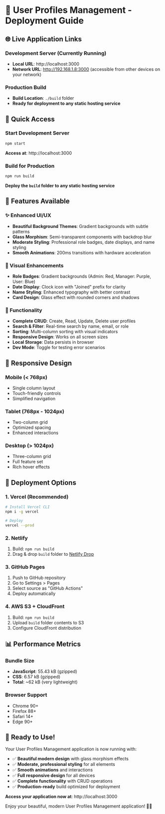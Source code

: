 # 🚀 User Profiles Management - Deployment Guide

## 🌐 Live Application Links

### Development Server (Currently Running)
- **Local URL**: http://localhost:3000
- **Network URL**: http://192.168.1.8:3000 (accessible from other devices on your network)

### Production Build
- **Build Location**: `./build` folder
- **Ready for deployment to any static hosting service**

## 🎯 Quick Access

### Start Development Server
```bash
npm start
```
**Access at**: http://localhost:3000

### Build for Production
```bash
npm run build
```
**Deploy the `build` folder to any static hosting service**

## 🌟 Features Available

### ✨ Enhanced UI/UX
- **Beautiful Background Themes**: Gradient backgrounds with subtle patterns
- **Glass Morphism**: Semi-transparent components with backdrop blur
- **Moderate Styling**: Professional role badges, date displays, and name styling
- **Smooth Animations**: 200ms transitions with hardware acceleration

### 🎨 Visual Enhancements
- **Role Badges**: Gradient backgrounds (Admin: Red, Manager: Purple, User: Blue)
- **Date Display**: Clock icon with "Joined" prefix for clarity
- **Name Styling**: Enhanced typography with better contrast
- **Card Design**: Glass effect with rounded corners and shadows

### 🔧 Functionality
- **Complete CRUD**: Create, Read, Update, Delete user profiles
- **Search & Filter**: Real-time search by name, email, or role
- **Sorting**: Multi-column sorting with visual indicators
- **Responsive Design**: Works on all screen sizes
- **Local Storage**: Data persists in browser
- **Dev Mode**: Toggle for testing error scenarios

## 📱 Responsive Design

### Mobile (< 768px)
- Single column layout
- Touch-friendly controls
- Simplified navigation

### Tablet (768px - 1024px)
- Two-column grid
- Optimized spacing
- Enhanced interactions

### Desktop (> 1024px)
- Three-column grid
- Full feature set
- Rich hover effects

## 🚀 Deployment Options

### 1. Vercel (Recommended)
```bash
# Install Vercel CLI
npm i -g vercel

# Deploy
vercel --prod
```

### 2. Netlify
1. Build: `npm run build`
2. Drag & drop `build` folder to [Netlify Drop](https://app.netlify.com/drop)

### 3. GitHub Pages
1. Push to GitHub repository
2. Go to Settings > Pages
3. Select source as "GitHub Actions"
4. Deploy automatically

### 4. AWS S3 + CloudFront
1. Build: `npm run build`
2. Upload `build` folder contents to S3
3. Configure CloudFront distribution

## 📊 Performance Metrics

### Bundle Size
- **JavaScript**: 55.43 kB (gzipped)
- **CSS**: 6.57 kB (gzipped)
- **Total**: ~62 kB (very lightweight)

### Browser Support
- Chrome 90+
- Firefox 88+
- Safari 14+
- Edge 90+

## 🎉 Ready to Use!

Your User Profiles Management application is now running with:
- ✅ **Beautiful modern design** with glass morphism effects
- ✅ **Moderate, professional styling** for all elements
- ✅ **Smooth animations** and interactions
- ✅ **Full responsive design** for all devices
- ✅ **Complete functionality** with CRUD operations
- ✅ **Production-ready** build optimized for deployment

**Access your application now at**: http://localhost:3000

Enjoy your beautiful, modern User Profiles Management application! 🎨✨
